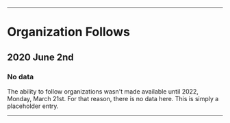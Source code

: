 
***

# Organization Follows

## 2020 June 2nd

### No data

The ability to follow organizations wasn't made available until 2022, Monday, March 21st. For that reason, there is no data here. This is simply a placeholder entry.

***
